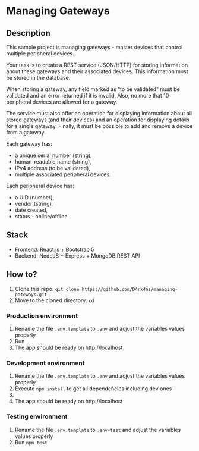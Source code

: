 # Managing Gateways



## Description 

This sample project is managing gateways - master devices that control multiple peripheral devices. 

Your task is to create a REST service (JSON/HTTP) for storing information about these gateways and their associated devices. This information must be stored in the database. 

When storing a gateway, any field marked as “to be validated” must be validated and an error returned if it is invalid. Also, no more that 10 peripheral devices are allowed for a gateway.

The service must also offer an operation for displaying information about all stored gateways (and their devices) and an operation for displaying details for a single gateway. Finally, it must be possible to add and remove a device from a gateway.

Each gateway has:
- a unique serial number (string), 
- human-readable name (string),
- IPv4 address (to be validated),
- multiple associated peripheral devices. 

Each peripheral device has:
- a UID (number),
- vendor (string),
- date created,
- status - online/offline.

## Stack

- Frontend: React.js + Bootstrap 5
- Backend: NodeJS + Express + MongoDB REST API 

## How to?

1. Clone this repo: `git clone https://github.com/D4rk4ns/managing-gateways.git`
2. Move to the cloned directory: `cd `


### Production environment

1. Rename the file `.env.template` to `.env` and adjust the variables values properly
2. Run ` `
3. The app should be ready on http://localhost

### Development environment

1. Rename the file `.env.template` to `.env` and adjust the variables values properly
2. Execute `npm install` to get all dependencies including dev ones
3.
4. The app should be ready on http://localhost

### Testing environment
1. Rename the file `.env.template` to `.env-test` and adjust the variables values properly
2. Run `npm test`
